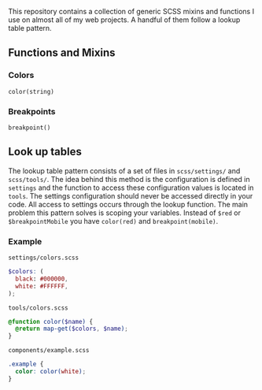 This repository contains a collection of generic SCSS mixins and functions I use on almost all of my web projects. A handful of them follow a lookup table pattern.

## Functions and Mixins

### Colors

`color(string)`

### Breakpoints

`breakpoint()`

## Look up tables

The lookup table pattern consists of a set of files in `scss/settings/` and `scss/tools/`. The idea behind this method is the configuration is defined in `settings` and the function to access these configuration values is located in `tools`. The settings configuration should never be accessed directly in your code. All access to settings occurs through the lookup function. The main problem this pattern solves is scoping your variables. Instead of `$red` or `$breakpointMobile` you have `color(red)` and `breakpoint(mobile)`.

### Example

`settings/colors.scss`

```scss
$colors: (
  black: #000000,
  white: #FFFFFF,
);
```

`tools/colors.scss`

```scss
@function color($name) {
  @return map-get($colors, $name);
}
```

`components/example.scss`

```scss
.example {
  color: color(white);
}
```